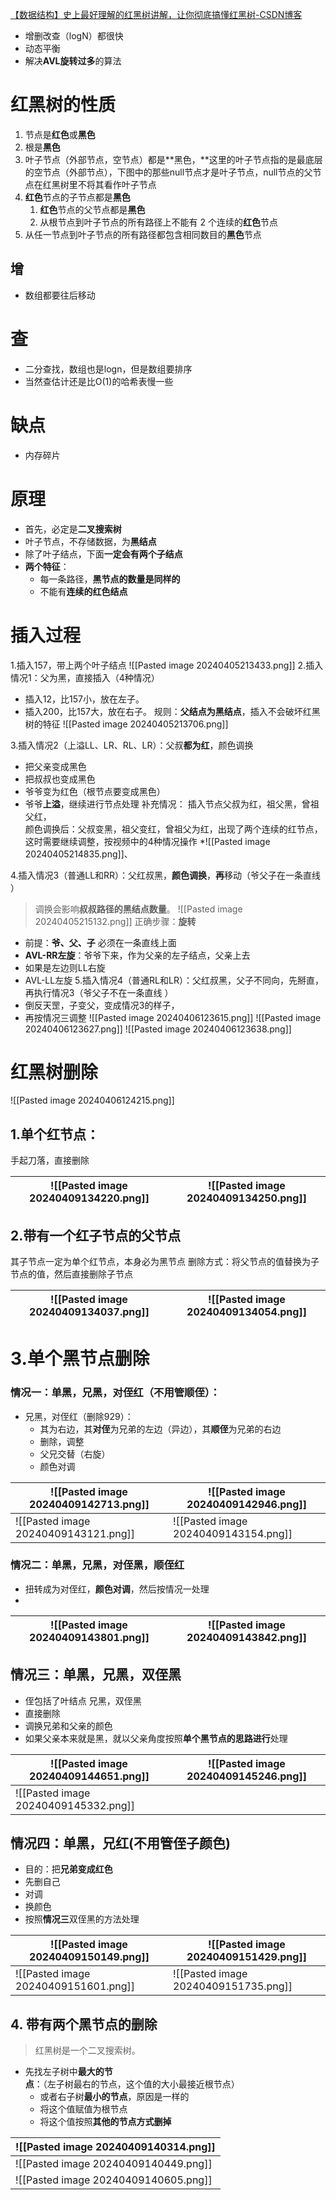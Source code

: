 [【数据结构】史上最好理解的红黑树讲解，让你彻底搞懂红黑树-CSDN博客](https://blog.csdn.net/cy973071263/article/details/122543826)
* 增删改查（logN）都很快
* 动态平衡
* 解决**AVL旋转过多**的算法
# 红黑树的性质
1. 节点是**红色**或**黑色**
2. 根是**黑色**
3. 叶子节点（外部节点，空节点）都是**黑色，**这里的叶子节点指的是最底层的空节点（外部节点），下图中的那些null节点才是叶子节点，null节点的父节点在红黑树里不将其看作叶子节点
4. **红色**节点的子节点都是**黑色**
    1. **红色**节点的父节点都是**黑色**
    2. 从根节点到叶子节点的所有路径上不能有 2 个连续的**红色**节点
5. 从任一节点到叶子节点的所有路径都包含相同数目的**黑色**节点
## 增
* 数组都要往后移动

# 查
* 二分查找，数组也是logn，但是数组要排序
* 当然查估计还是比O(1)的哈希表慢一些

# 缺点
* 内存碎片

# 原理
* 首先，必定是**二叉搜索树**
* 叶子节点，不存储数据，为**黑结点**
* 除了叶子结点，下面**一定会有两个子结点**
* **两个特征**：
	* 每一条路径，**黑节点的数量是同样的**
	* 不能有**连续的红色结点**

# 插入过程
1.插入157，带上两个叶子结点
![[Pasted image 20240405213433.png]]
2.插入情况1：父为黑，直接插入（4种情况）
* 插入12，比157小，放在左子。
* 插入200，比157大，放在右子。
规则：**父结点为黑结点**，插入不会破坏红黑树的特征
![[Pasted image 20240405213706.png]]

3.插入情况2（上溢LL、LR、RL、LR）：父叔**都为红**，颜色调换
* 把父亲变成黑色
* 把叔叔也变成黑色
* 爷爷变为红色（根节点要变成黑色）
* 爷爷**上溢**，继续进行节点处理
补充情况：
插入节点父叔为红，祖父黑，曾祖父红，  
颜色调换后：父叔变黑，祖父变红，曾祖父为红，出现了两个连续的红节点，这时需要继续调整，按视频中的4种情况操作
*![[Pasted image 20240405214835.png]]、

4.插入情况3（普通LL和RR）：父红叔黑，**颜色调换**，**再**移动（爷父子在一条直线 ）
> 调换会影响**叔叔路径的黑结点数量**。
![[Pasted image 20240405215132.png]]
正确步骤：**旋转**
* 前提：**爷、父、子** 必须在一条直线上面
* **AVL-RR左旋**：爷爷下来，作为父亲的左子结点，父亲上去
* 如果是左边则LL右旋
* AVL-LL左旋
5.插入情况4（普通RL和LR）：父红叔黑，父子不同向，先掰直，再执行情况3（爷父子不在一条直线 ）
* 倒反天罡，子变父，变成情况3的样子，
* 再按情况三调整
![[Pasted image 20240406123615.png]]
![[Pasted image 20240406123627.png]]
![[Pasted image 20240406123638.png]]

# 红黑树删除

![[Pasted image 20240406124215.png]]

## 1.单个红节点：
手起刀落，直接删除


| ![[Pasted image 20240409134220.png]] | ![[Pasted image 20240409134250.png]] |
| ------------------------------------ | ------------------------------------ |

## 2.带有一个红子节点的父节点
其子节点一定为单个红节点，本身必为黑节点
删除方式：将父节点的值替换为子节点的值，然后直接删除子节点

| ![[Pasted image 20240409134037.png]] | ![[Pasted image 20240409134054.png]] |
| ------------------------------------ | ------------------------------------ |
# 3.单个黑节点删除
### 情况一：单黑，兄黑，对侄红（不用管顺侄）：
* 兄黑，对侄红（删除929）：
	* 其为右边，其**对侄**为兄弟的左边（异边），其**顺侄**为兄弟的右边
	* 删除，调整
	* 父兄交替（右旋）
	* 颜色对调

| ![[Pasted image 20240409142713.png]] | ![[Pasted image 20240409142946.png]] |
| ------------------------------------ | ------------------------------------ |
| ![[Pasted image 20240409143121.png]] | ![[Pasted image 20240409143154.png]] |
### 情况二：单黑，兄黑，对侄黑，顺侄红
* 扭转成为对侄红，**颜色对调**，然后按情况一处理
* 

| ![[Pasted image 20240409143801.png]] | ![[Pasted image 20240409143842.png]] |
| ------------------------------------ | ------------------------------------ |
## **情况三**：单黑，兄黑，双侄黑
* 侄包括了叶结点
兄黑，双侄黑
* 直接删除
* 调换兄弟和父亲的颜色
* 如果父亲本来就是黑，就以父亲角度按照**单个黑节点的思路进行**处理

| ![[Pasted image 20240409144651.png]] | ![[Pasted image 20240409145246.png]] |
| ------------------------------------ | ------------------------------------ |
| ![[Pasted image 20240409145332.png]] |                                      |
## 情况四：单黑，兄红(不用管侄子颜色)
* 目的：把**兄弟变成红色**
* 先删自己
* 对调
* 换颜色
* 按照**情况三**双侄黑的方法处理

| ![[Pasted image 20240409150149.png]] | ![[Pasted image 20240409151429.png]] |
| ------------------------------------ | ------------------------------------ |
| ![[Pasted image 20240409151601.png]] | ![[Pasted image 20240409151735.png]] |


## 4. 带有两个黑节点的删除
> 红黑树是一个二叉搜索树。
* 先找左子树中**最大的节点**：（左子树最右的节点，这个值的大小最接近根节点）
	* 或者右子树**最小的节点**，原因是一样的
	* 将这个值赋值为根节点
	* 将这个值按照**其他的节点方式删掉**

| ![[Pasted image 20240409140314.png]] |
| ------------------------------------ |
| ![[Pasted image 20240409140449.png]] |
| ![[Pasted image 20240409140605.png]] |
